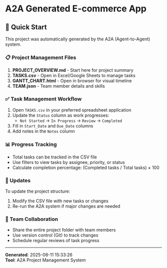 # A2A Generated E-commerce App

## 🚀 Quick Start

This project was automatically generated by the A2A (Agent-to-Agent) system.

### 📋 Project Management Files

1. **PROJECT_OVERVIEW.md** - Start here for project summary
2. **TASKS.csv** - Open in Excel/Google Sheets to manage tasks
3. **GANTT_CHART.html** - Open in browser for visual timeline
4. **TEAM.json** - Team member details and skills

### ✅ Task Management Workflow

1. Open `TASKS.csv` in your preferred spreadsheet application
2. Update the `Status` column as work progresses:
   - `Not Started` → `In Progress` → `Review` → `Completed`
3. Fill in `Start_Date` and `Due_Date` columns
4. Add notes in the `Notes` column

### 📊 Progress Tracking

- Total tasks can be tracked in the CSV file
- Use filters to view tasks by assignee, priority, or status
- Calculate completion percentage: (Completed tasks / Total tasks) × 100

### 🔄 Updates

To update the project structure:
1. Modify the CSV file with new tasks or changes
2. Re-run the A2A system if major changes are needed

### 🤝 Team Collaboration

- Share the entire project folder with team members
- Use version control (Git) to track changes
- Schedule regular reviews of task progress

---

**Generated**: 2025-08-11 15:33:26  
**Tool**: A2A Project Management System
